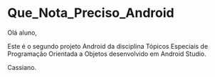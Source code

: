 # Que_Nota_Preciso_Android

Olá aluno,

Este é o segundo projeto Android da disciplina Tópicos Especiais de Programação Orientada a Objetos desenvolvido em Android Studio.

Cassiano.
